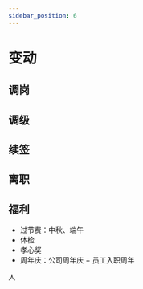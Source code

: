 ```yaml
---
sidebar_position: 6
---
```


# 变动

## 调岗
## 调级
## 续签
## 离职


## 福利

* 过节费：中秋、端午
* 体检
* 孝心奖
* 周年庆：公司周年庆 + 员工入职周年


人